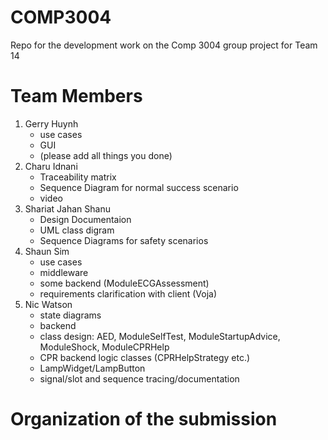 # COMP3004
Repo for the development work on the Comp 3004 group project for Team 14


# Team Members
1. Gerry Huynh
   - use cases
   - GUI
   - (please add all things you done)
3. Charu Idnani
   - Traceability matrix
   - Sequence Diagram for normal success scenario
   - video
4. Shariat Jahan Shanu
   - Design Documentaion
   - UML class digram
   - Sequence Diagrams for safety scenarios
5. Shaun Sim
   - use cases
   - middleware
   - some backend (ModuleECGAssessment)
   - requirements clarification with client (Voja)
6. Nic Watson
   - state diagrams
   - backend
   - class design: AED, ModuleSelfTest, ModuleStartupAdvice, ModuleShock, ModuleCPRHelp
   - CPR backend logic classes (CPRHelpStrategy etc.)
   - LampWidget/LampButton
   - signal/slot and sequence tracing/documentation

# Organization of the submission
